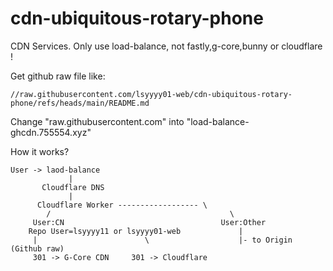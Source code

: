 # cdn-ubiquitous-rotary-phone
CDN Services. Only use load-balance, not fastly,g-core,bunny or cloudflare !

Get github raw file like:
```
//raw.githubusercontent.com/lsyyyy01-web/cdn-ubiquitous-rotary-phone/refs/heads/main/README.md
```
Change "raw.githubusercontent.com" into "load-balance-ghcdn.755554.xyz"

How it works?
```
User -> laod-balance
             |
       Cloudflare DNS
             |
      Cloudflare Worker ------------------ \
        /                                        \
     User:CN                                   User:Other
    Repo User=lsyyyy11 or lsyyyy01-web             |
     |                        \                    |- to Origin (Github raw)
     301 -> G-Core CDN     301 -> Cloudflare
```
